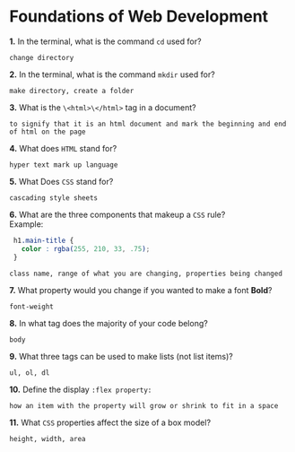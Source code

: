 # Foundations of Web Development

**1.** In the terminal, what is the command `cd` used for?
<!-- enter you answer in the space below -->
```
change directory
```

**2.** In the terminal, what is the command `mkdir` used for?
<!-- enter you answer in the space below -->
```
make directory, create a folder
```

**3.** What is the `\<html>\</html>` tag in a document?
<!-- enter you answer in the space below -->
```
to signify that it is an html document and mark the beginning and end of html on the page
```

**4.** What does `HTML` stand for?
<!-- enter you answer in the space below -->
```
hyper text mark up language
```

**5.** What Does `CSS` stand for?
<!-- enter you answer in the space below -->
```
cascading style sheets
```

**6.** What are the three components that makeup a `CSS` rule? <br> Example:
```css
 h1.main-title {
   color : rgba(255, 210, 33, .75);
 }
```
<!-- enter you answer in the space below -->
```
class name, range of what you are changing, properties being changed
```

**7.** What property would you change if you wanted to make a font **Bold**?
<!-- enter you answer in the space below -->
```
font-weight
```

**8.** In what tag does the majority of your code belong?
<!-- enter you answer in the space below -->
```
body
```

**9.** What three tags can be used to make lists (not list items)?
<!-- enter you answer in the space below -->
```
ul, ol, dl
```

**10.** Define the display `:flex property:`
<!-- enter you answer in the space below -->
```
how an item with the property will grow or shrink to fit in a space
```

**11.** What `CSS` properties affect the size of a box model?
<!-- enter you answer in the space below -->
```
height, width, area
```